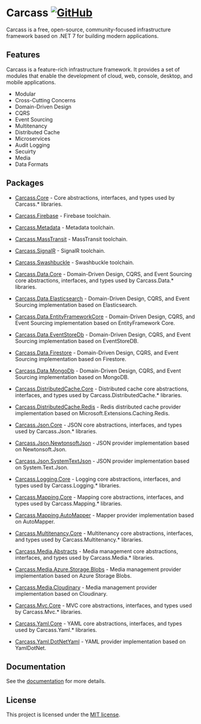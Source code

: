 # Carcass [![GitHub](https://img.shields.io/github/license/kokhans/carcass?style=flat-square)](LICENSE)

Carcass is a free, open-source, community-focused infrastructure framework based on .NET 7 for building modern applications.

## Features

Carcass is a feature-rich infrastructure framework. It provides a set of modules that enable the development of cloud, web, console, desktop, and mobile applications.

- Modular
- Cross-Cutting Concerns
- Domain-Driven Design
- CQRS
- Event Sourcing
- Multitenancy
- Distributed Cache
- Microservices
- Audit Logging
- Secuirty
- Media
- Data Formats

## Packages

- [Carcass.Core](https://www.nuget.org/packages/Carcass.Core) - Core abstractions, interfaces, and types used by Carcass.* libraries.

- [Carcass.Firebase](https://www.nuget.org/packages/Carcass.Firebase) - Firebase toolchain.

- [Carcass.Metadata](https://www.nuget.org/packages/Carcass.Core) - Metadata toolchain.

- [Carcass.MassTransit](https://www.nuget.org/packages/Carcass.MassTransit) - MassTransit toolchain.

- [Carcass.SignalR](https://www.nuget.org/packages/Carcass.SignalR) - SignalR toolchain.

- [Carcass.Swashbuckle](https://www.nuget.org/packages/Carcass.Swashbuckle) - Swashbuckle toolchain.

- [Carcass.Data.Core](https://www.nuget.org/packages/Carcass.Data.Core) - Domain-Driven Design, CQRS, and Event Sourcing core abstractions, interfaces, and types used by Carcass.Data.* libraries.

- [Carcass.Data.Elasticsearch](https://www.nuget.org/packages/Carcass.Data.Elasticsearch) - Domain-Driven Design, CQRS, and Event Sourcing implementation based on Elasticsearch.

- [Carcass.Data.EntityFrameworkCore](https://www.nuget.org/packages/Carcass.Data.EntityFrameworkCore) - Domain-Driven Design, CQRS, and Event Sourcing implementation based on EntityFramework Core.

- [Carcass.Data.EventStoreDb](https://www.nuget.org/packages/Carcass.Data.EventStoreDb) - Domain-Driven Design, CQRS, and Event Sourcing implementation based on EventStoreDB.

- [Carcass.Data.Firestore](https://www.nuget.org/packages/Carcass.Data.Firestore) - Domain-Driven Design, CQRS, and Event Sourcing implementation based on Firestore.

- [Carcass.Data.MongoDb](https://www.nuget.org/packages/Carcass.Data.MongoDb) - Domain-Driven Design, CQRS, and Event Sourcing implementation based on MongoDB.

- [Carcass.DistributedCache.Core](https://www.nuget.org/packages/Carcass.DistributedCache.Core) - Distributed cache core abstractions, interfaces, and types used by Carcass.DistributedCache.* libraries.

- [Carcass.DistributedCache.Redis](https://www.nuget.org/packages/Carcass.DistributedCache.Redis) - Redis distributed cache provider implementation based on Microsoft.Extensions.Caching.Redis.

- [Carcass.Json.Core](https://www.nuget.org/packages/Carcass.Json.Core) - JSON core abstractions, interfaces, and types used by Carcass.Json.* libraries.

- [Carcass.Json.NewtonsoftJson](https://www.nuget.org/packages/Carcass.Json.NewtonsoftJson) - JSON provider implementation based on Newtonsoft.Json.

- [Carcass.Json.SystemTextJson](https://www.nuget.org/packages/Carcass.Json.SystemTextJson) - JSON provider implementation based on System.Text.Json.

- [Carcass.Logging.Core](https://www.nuget.org/packages/Carcass.Logging.Core) - Logging core abstractions, interfaces, and types used by Carcass.Logging.* libraries.

- [Carcass.Mapping.Core](https://www.nuget.org/packages/Carcass.Mapping.Core) - Mapping core abstractions, interfaces, and types used by Carcass.Mapping.* libraries.

- [Carcass.Mapping.AutoMapper](https://www.nuget.org/packages/Carcass.Mapping.AutoMapper) - Mapper provider implementation based on AutoMapper.

- [Carcass.Multitenancy.Core](https://www.nuget.org/packages/Carcass.Multitenancy.Core) - Multitenancy core abstractions, interfaces, and types used by Carcass.Multitenancy.* libraries.

- [Carcass.Media.Abstracts](https://www.nuget.org/packages/Carcass.Media.Abstracts) - Media management core abstractions, interfaces, and types used by Carcass.Media.* libraries.

- [Carcass.Media.Azure.Storage.Blobs](https://www.nuget.org/packages/Carcass.Media.Azure.Storage.Blobs) - Media management provider implementation based on Azure Storage Blobs.

- [Carcass.Media.Cloudinary](https://www.nuget.org/packages/Carcass.Media.Cloudinary) - Media management provider implementation based on Cloudinary.

- [Carcass.Mvc.Core](https://www.nuget.org/packages/Carcass.Mvc.Core) - MVC core abstractions, interfaces, and types used by Carcass.Mvc.* libraries.

- [Carcass.Yaml.Core](https://www.nuget.org/packages/Carcass.Yaml.Core) - YAML core abstractions, interfaces, and types used by Carcass.Yaml.* libraries.

- [Carcass.Yaml.DotNetYaml](https://www.nuget.org/packages/Carcass.Yaml.DotNetYaml) - YAML provider implementation based on YamlDotNet.

## Documentation

See the [documentation](https://serhii-kokhan.gitbook.io/carcass/) for more details.

## License

This project is licensed under the [MIT license](LICENSE).
